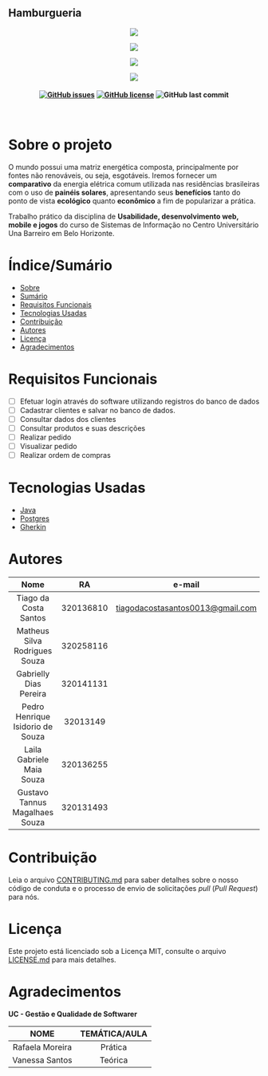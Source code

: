 ## Hamburgueria

<p align="center">
  <img src="https://i.ibb.co/7rfSNY6/13502b64-e4ff-4ea4-9f2c-d0e0d83248f8.jpg">
</p>
<p align="center">
  <img src="https://i.ibb.co/m82Wyw5/203abb60-7334-4e59-9df4-ad40909f69fe.jpg">
</p>
<p align="center">
  <img src="https://i.ibb.co/4Y6Yp7m/9ebaeee8-7e70-41e5-9cc0-fd4a6c23cfbe.jpg">
</p>
<p align="center">
  <img src="https://i.ibb.co/pK1VtFG/a6a22736-9cfb-4d55-99c1-f5dc7d460be4.jpg">
</p>


<h4 align="center">
  
[![GitHub issues](https://img.shields.io/github/issues/TechMibr/SolarEconomy?style=for-the-badge)](https://github.com/TechMibr/SolarEconomy/issues) [![GitHub license](https://img.shields.io/github/license/TechMibr/SolarEconomy?style=for-the-badge)](https://github.com/TechMibr/SolarEconomy/blob/main/LICENSE) ![GitHub last commit](https://img.shields.io/github/last-commit/techMibr/SolarEconomy?style=for-the-badge)
</h4>
<br>

# Sobre o projeto
O mundo possui uma matriz energética composta, principalmente por fontes não renováveis, ou seja, esgotáveis. Iremos fornecer um **comparativo** da energia elétrica comum utilizada nas residências brasileiras com o uso de **painéis solares**, apresentando seus **benefícios** tanto do ponto de vista **ecológico** quanto **econômico** a fim de popularizar a prática.

Trabalho prático da disciplina de **Usabilidade, desenvolvimento web, mobile e jogos** do curso de Sistemas de Informação no Centro Universitário Una Barreiro em Belo Horizonte.

# Índice/Sumário

* [Sobre](#sobre-o-projeto)
* [Sumário](#índice/sumário)
* [Requisitos Funcionais](#requisitos-funcionais)
* [Tecnologias Usadas](#tecnologias-usadas)
* [Contribuição](#contribuição)
* [Autores](#autores)
* [Licença](#licença)
* [Agradecimentos](#agradecimentos)

# Requisitos Funcionais 

- [ ] Efetuar login através do software utilizando registros do banco de dados
- [ ] Cadastrar clientes e salvar no banco de dados.
- [ ] Consultar dados dos clientes 
- [ ] Consultar produtos e suas descrições
- [ ] Realizar pedido
- [ ] Visualizar pedido
- [ ] Realizar ordem de compras

# Tecnologias Usadas

- [Java](https://https://java.dev/)
- [Postgres](https://postgres.dev/)
- [Gherkin](https://gherkin.dev)

# Autores

| Nome  | RA  |e-mail | SEMESTRE  |
| :------------: | :------------: | :------------: | :------------: |
|Tiago da Costa Santos |	320136810|	tiagodacostasantos0013@gmail.com|	4°
|Matheus Silva Rodrigues Souza | 	 320258116| 	   |	 ?º
|Gabrielly Dias Pereira |	320141131|	 |	?°
|Pedro Henrique Isidorio de Souza |	32013149|	   |	?°
|Laila Gabriele Maia Souza|	320136255|	 |	?º
|Gustavo Tannus Magalhaes Souza |	320131493|	 |	?º



# Contribuição

Leia o arquivo [CONTRIBUTING.md](CONTRIBUTING.md) para saber detalhes sobre o nosso código de conduta e o processo de envio de solicitações *pull* (*Pull Request*) para nós.

# Licença

Este projeto está licenciado sob a Licença MIT, consulte o arquivo [LICENSE.md](https://github.com/TechMibr/SolarEconomy/blob/main/LICENSE "LICENSE.md") para mais detalhes.

# Agradecimentos

<b> UC - Gestão e Qualidade de Softwarer</b>


|  NOME |  TEMÁTICA/AULA |
| :------------: | :------------: |
| Rafaela Moreira  | Prática  |
|  Vanessa Santos |  Teórica |
